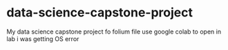 # data-science-capstone-project
My data science capstone project
fo folium file use google colab to open in lab i was getting OS error
